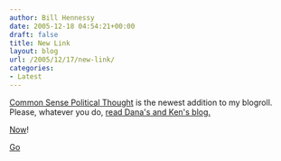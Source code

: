 ```yaml
---
author: Bill Hennessy
date: 2005-12-18 04:54:21+00:00
draft: false
title: New Link
layout: blog
url: /2005/12/17/new-link/
categories:
- Latest
---
```


[Common Sense Political Thought](https://commonsensepoliticalthought.com/) is the newest addition to my blogroll.  Please, whatever you do, [read Dana's and Ken's blog.](https://commonsensepoliticalthought.com/)

[Now](https://commonsensepoliticalthought.com/)!

[Go ](https://commonsensepoliticalthought.com/)

